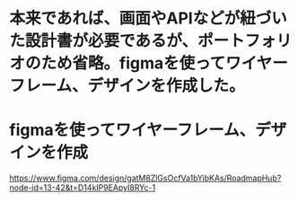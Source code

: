 # 本来であれば、画面やAPIなどが紐づいた設計書が必要であるが、ポートフォリオのため省略。figmaを使ってワイヤーフレーム、デザインを作成した。
# figmaを使ってワイヤーフレーム、デザインを作成
https://www.figma.com/design/gatM8ZlGsOcfVa1bYibKAs/RoadmapHub?node-id=13-42&t=D14kIP9EApyI8RYc-1

